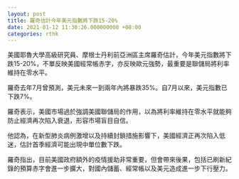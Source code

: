 ```yaml
---
layout: post
title: 羅奇估計今年美元指數將下跌15-20%
date: 2021-01-12 11:30:26.000000000 +08:00
categories: rthk
---
```


美國耶魯大學高級研究員、摩根士丹利前亞洲區主席羅奇估計，今年美元指數將下跌15-20%，不單反映美國經常帳赤字，亦反映歐元強勢，最重要是聯儲局將利率維持在零水平。

羅奇去年7月曾預測，美元未來一到兩年內將暴跌35%。自7月以來，美元指數已下跌7%。

羅奇表示，美國市場過於強調美國聯儲局的作用，以為將利率維持在零水平就能夠防止經濟再次陷入衰退，形容市場盲目自信。

他認為，在新型肺炎病例激增以及持續封鎖措施影響下，美國經濟正再次陷入低迷，估計首季經濟可能出現中單位數下跌。

羅奇指出，目前美國政府額外的疫情援助非常重要，但會帶來後果，包括已刷新紀錄的預算赤字會進一步擴大，對國內儲蓄、經常帳以及美元造成進一步下行壓力。
